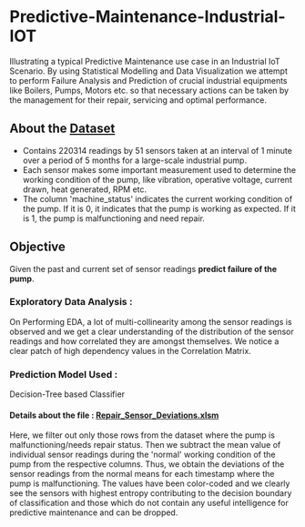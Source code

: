 # Predictive-Maintenance-Industrial-IOT
Illustrating a typical Predictive Maintenance use case in an Industrial IoT Scenario. By using Statistical Modelling and Data Visualization we attempt to perform Failure Analysis and Prediction of crucial industrial equipments like Boilers, Pumps, Motors etc. so that necessary actions can be taken by the management for their repair, servicing and optimal performance.


## About the [Dataset](https://www.kaggle.com/nphantawee/pump-sensor-data)
* Contains 220314 readings by 51 sensors taken at an interval of 1 minute over a period of 5 months for a large-scale industrial pump. 
* Each sensor makes some important measurement used to determine the working condition of the pump, like vibration, operative voltage, current drawn, heat generated, RPM etc.
* The column 'machine_status' indicates the current working condition of the pump. If it is 0, it indicates that the pump is working as expected. If it is 1, the pump is malfunctioning and need repair. 

## Objective 
Given the past and current set of sensor readings **predict failure of the pump**. 

### Exploratory Data Analysis :
On Performing EDA, a lot of multi-collinearity among the sensor readings is observed and we get a clear understanding of the distribution of the sensor readings and how correlated they are amongst themselves. We notice a clear patch of high dependency values in the Correlation Matrix. 

### Prediction Model Used : 
Decision-Tree based Classifier

#### Details about the file : [Repair_Sensor_Deviations.xlsm](Sensor_Data_EDA/Repair_Sensor_Deviations.xlsm)
Here, we filter out only those rows from the dataset where the pump is malfunctioning/needs repair status. Then we subtract the mean value of individual sensor readings during the 'normal' working condition of the pump from the respective columns. Thus, we obtain the deviations of the sensor readings from the normal means for each timestamp where the pump is malfunctioning. The values have been color-coded and we clearly see the sensors with highest entropy contributing to the decision boundary of classification and those which do not contain any useful intelligence for predictive maintenance and can be dropped. 
